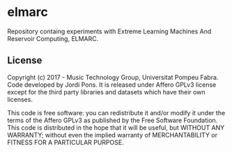 # elmarc
Repository containg experiments with Extreme Learning Machines And Reservoir Computing, ELMARC.

## License
Copyright (c) 2017 - Music Technology Group, Universitat Pompeu Fabra. Code developed by Jordi Pons. It is released under Affero GPLv3 license except for the third party libraries and datasets which have their own licenses.

This code is free software: you can redistribute it and/or modify it under the terms of the Affero GPLv3 as published by the Free Software Foundation. This code is distributed in the hope that it will be useful, but WITHOUT ANY WARRANTY; without even the implied warranty of MERCHANTABILITY or FITNESS FOR A PARTICULAR PURPOSE.
